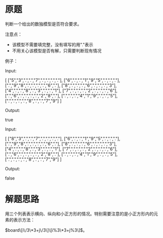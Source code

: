 # 原题
判断一个给出的数独模型是否符合要求。

注意点：

  - 该模型不需要填完整，没有填写的用"."表示
  - 不用关心该模型是否有解，只需要判断现有情况

例子：

Input:

[
  ["5","3",".",".","7",".",".",".","."],
  ["6",".",".","1","9","5",".",".","."],
  [".","9","8",".",".",".",".","6","."],
  ["8",".",".",".","6",".",".",".","3"],
  ["4",".",".","8",".","3",".",".","1"],
  ["7",".",".",".","2",".",".",".","6"],
  [".","6",".",".",".",".","2","8","."],
  [".",".",".","4","1","9",".",".","5"],
  [".",".",".",".","8",".",".","7","9"]
]

Output: 

true

Input:

[
  ["8","3",".",".","7",".",".",".","."],
  ["6",".",".","1","9","5",".",".","."],
  [".","9","8",".",".",".",".","6","."],
  ["8",".",".",".","6",".",".",".","3"],
  ["4",".",".","8",".","3",".",".","1"],
  ["7",".",".",".","2",".",".",".","6"],
  [".","6",".",".",".",".","2","8","."],
  [".",".",".","4","1","9",".",".","5"],
  [".",".",".",".","8",".",".","7","9"]
]

Output: 

false

# 解题思路
用三个列表表示横向、纵向和小正方形的情况。特别需要注意的是小正方形内的元素的表示方法：

$board\[i\/3\*3+j\/3\]\[i%3\*3+j%3\]$。
